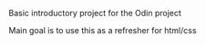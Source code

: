 Basic introductory project for the Odin project

Main goal is to use this as a refresher for html/css